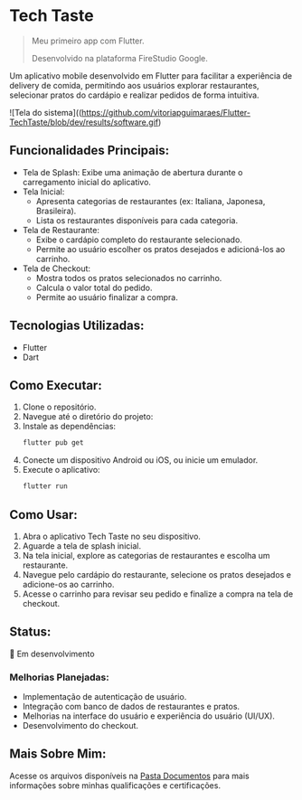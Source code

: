 # Tech Taste
> Meu primeiro app com Flutter.
>
> Desenvolvido na plataforma FireStudio Google.

Um aplicativo mobile desenvolvido em Flutter para facilitar a experiência de delivery de comida, permitindo aos usuários explorar restaurantes, selecionar pratos do cardápio e realizar pedidos de forma intuitiva.

![Tela do sistema]((https://github.com/vitoriapguimaraes/Flutter-TechTaste/blob/dev/results/software.gif)

##   Funcionalidades Principais:

- Tela de Splash: Exibe uma animação de abertura durante o carregamento inicial do aplicativo.
- Tela Inicial:
   - Apresenta categorias de restaurantes (ex: Italiana, Japonesa, Brasileira).
   - Lista os restaurantes disponíveis para cada categoria.
- Tela de Restaurante:
   - Exibe o cardápio completo do restaurante selecionado.
   - Permite ao usuário escolher os pratos desejados e adicioná-los ao carrinho. 
- Tela de Checkout:
   - Mostra todos os pratos selecionados no carrinho.
   - Calcula o valor total do pedido.
   - Permite ao usuário finalizar a compra.

##   Tecnologias Utilizadas:

- Flutter
- Dart

##   Como Executar:

1.  Clone o repositório.
2.  Navegue até o diretório do projeto:
3.  Instale as dependências:
    ```bash
    flutter pub get
    ```
4.  Conecte um dispositivo Android ou iOS, ou inicie um emulador.
5.  Execute o aplicativo:
    ```bash
    flutter run
    ```

##   Como Usar:

1.  Abra o aplicativo Tech Taste no seu dispositivo.
2.  Aguarde a tela de splash inicial.
3.  Na tela inicial, explore as categorias de restaurantes e escolha um restaurante.
4.  Navegue pelo cardápio do restaurante, selecione os pratos desejados e adicione-os ao carrinho.
5.  Acesse o carrinho para revisar seu pedido e finalize a compra na tela de checkout.

##   Status:

🚧 Em desenvolvimento

###   Melhorias Planejadas:

- Implementação de autenticação de usuário.
- Integração com banco de dados de restaurantes e pratos.
- Melhorias na interface do usuário e experiência do usuário (UI/UX).
- Desenvolvimento do checkout.

##   Mais Sobre Mim:

Acesse os arquivos disponíveis na [Pasta Documentos](https://github.com/vitoriapguimaraes/vitoriapguimaraes/tree/main/DOCUMENTOS) para mais informações sobre minhas qualificações e certificações.
